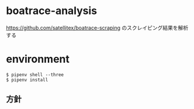 # boatrace-analysis
https://github.com/satellitex/boatrace-scraping のスクレイピング結果を解析する

# environment
```buildoutcfg
$ pipenv shell --three
$ pipenv install
```

## 方針